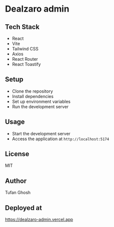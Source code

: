 # Dealzaro admin

## Tech Stack

- React
- Vite
- Tailwind CSS
- Axios
- React Router
- React Toastify

## Setup

- Clone the repository
- Install dependencies
- Set up environment variables
- Run the development server

## Usage

- Start the development server
- Access the application at `http://localhost:5174`

## License

MIT

## Author

Tufan Ghosh

## Deployed at

https://dealzaro-admin.vercel.app
